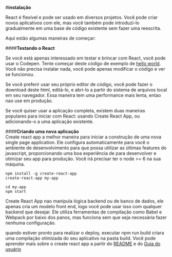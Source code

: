 
#**instalação**

React é flexível e pode ser usado em diversos projetos. Você pode criar novos aplicativos com ele, mas você também pode introduzi-lo gradualmente em uma base de código existente sem fazer uma reescrita.

Aqui estão algumas maneiras de começar:

####**Testando o React**  
  
Se você está apenas interessado em testar e brincar com React, você pode usar o Codepen. Tente começar deste código de exemplo de [hello world](https://codepen.io/gaearon/pen/rrpgNB?editors=0010). Você não precisa instalar nada, você pode apenas modificar o código e ver se funcionou.

Se você preferir usar seu próprio editor de código, você pode fazer o download deste html, editá-lo, e abri-lo a partir do sistema de arquivos local em seu navegador. Essa maneira tem uma performance mais lenta, entao nao use em produção.

Se você quiser usar a aplicação completa, existem duas maneiras populares para iniciar com React: usando Create React App, ou adicionando-o a uma aplicação existente.

####**Criando uma nova aplicação**  
Create react app a melhor maneira para iniciar a construção de uma nova single page application. Ele configura automaticamente para você o ambiente de desenvolvimento para que possa utilizar as últimas features do javascript, proporcionando uma boa experiência de para desenvolver e otimizar seu app para produção. Você irá precisar ter o node >= 6 na sua máquina.

```
npm install -g create-react-app
create-react-app my-app

cd my-app
npm start
```

Create React App nao manipula lógica backend ou de banco de dados, ele apenas cria um modelo front end, logo você pode usar isso com qualquer backend que desejar. 
Ele utiliza ferramentas de compilação como Babel e Webpack por baixo dos panos, mas funciona sem que seja necessária fazer nenhuma configuração.

quando estiver pronto para realizar o deploy, executar npm run build criara uma compilação otimizada do seu aplicativo na pasta build. Você pode aprender mais sobre o create react app a partir do [README](https://github.com/facebookincubator/create-react-app#create-react-app-) e do [Guia do usuário](https://github.com/facebookincubator/create-react-app/blob/master/packages/react-scripts/template/README.md#table-of-contents)